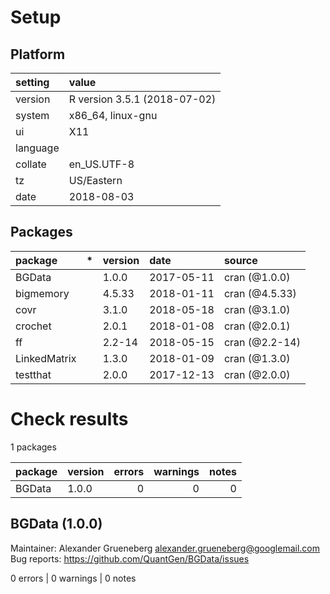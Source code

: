 # Setup

## Platform

|setting  |value                        |
|:--------|:----------------------------|
|version  |R version 3.5.1 (2018-07-02) |
|system   |x86_64, linux-gnu            |
|ui       |X11                          |
|language |                             |
|collate  |en_US.UTF-8                  |
|tz       |US/Eastern                   |
|date     |2018-08-03                   |

## Packages

|package      |*  |version |date       |source         |
|:------------|:--|:-------|:----------|:--------------|
|BGData       |   |1.0.0   |2017-05-11 |cran (@1.0.0)  |
|bigmemory    |   |4.5.33  |2018-01-11 |cran (@4.5.33) |
|covr         |   |3.1.0   |2018-05-18 |cran (@3.1.0)  |
|crochet      |   |2.0.1   |2018-01-08 |cran (@2.0.1)  |
|ff           |   |2.2-14  |2018-05-15 |cran (@2.2-14) |
|LinkedMatrix |   |1.3.0   |2018-01-09 |cran (@1.3.0)  |
|testthat     |   |2.0.0   |2017-12-13 |cran (@2.0.0)  |

# Check results

1 packages

|package |version | errors| warnings| notes|
|:-------|:-------|------:|--------:|-----:|
|BGData  |1.0.0   |      0|        0|     0|

## BGData (1.0.0)
Maintainer: Alexander Grueneberg <alexander.grueneberg@googlemail.com>  
Bug reports: https://github.com/QuantGen/BGData/issues

0 errors | 0 warnings | 0 notes

